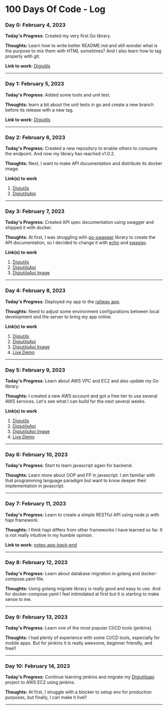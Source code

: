 # 100 Days Of Code - Log

### Day 0: February 4, 2023

**Today's Progress**: Created my very first Go library.

**Thoughts:** Learn how to write better README.md and still wonder what is the purpose to mix them with HTML sometimes? And I also learn how to tag properly with git.

**Link to work:** [Digiutils](https://github.com/Digisata/digiutils)

---
### Day 1: February 5, 2023

**Today's Progress**: Added some tools and unit test.

**Thoughts:** learn a bit about the unit tests in go and create a new branch before its release with a new tag.

**Link to work:** [Digiutils](https://github.com/Digisata/digiutils/commit/69740a082019d6d50ea1ba7791a6c0a62d48552e)

---
### Day 2: February 6, 2023

**Today's Progress**: Created a new repository to enable others to consume the endpoint. And now my library has reached v1.0.2.

**Thoughts:** Next, I want to make API documentation and distribute its docker image.

**Link(s) to work**
1. [Digiutils](https://github.com/Digisata/digiutils/commit/9d2049c61cde60c3568c35b2790ca861d59a74e8)
2. [DigiutilsApi](https://github.com/Digisata/digiutilsapi)

---
### Day 3: February 7, 2023

**Today's Progress**: Created API spec documentation using swagger and shipped it with docker.

**Thoughts:** At first, I was struggling with [go-swagger](https://github.com/go-swagger/go-swagger) library to create the API documentation, so I decided to change it with [echo](https://github.com/labstack/echo) and [swaggo](https://github.com/swaggo/swag).

**Link(s) to work**
1. [Digiutils](https://github.com/Digisata/digiutils/commit/9d2049c61cde60c3568c35b2790ca861d59a74e8)
1. [DigiutilsApi](https://github.com/Digisata/digiutilsapi/commit/273566f6a5bc20eac280606608997ec528e6b690)
1. [DigiutilsApi Image](https://hub.docker.com/r/digisata/digiutilsapi)

---
### Day 4: February 8, 2023

**Today's Progress**: Deployed my app to the [railway app](https://railway.app/).

**Thoughts:** Need to adjust some environment configurations between local development and the server to bring my app online.

**Link(s) to work**
1. [Digiutils](https://github.com/Digisata/digiutils/commit/9d2049c61cde60c3568c35b2790ca861d59a74e8)
1. [DigiutilsApi](https://github.com/Digisata/digiutilsapi/commit/621219788cbfd442be72a6c9a4fb81a6d3fc9076)
1. [DigiutilsApi Image](https://hub.docker.com/r/digisata/digiutilsapi)
1. [Live Demo](https://digiutilsapi-production.up.railway.app/swagger/index.html)

---
### Day 5: February 9, 2023

**Today's Progress**: Learn about AWS VPC and EC2 and also update my Go library.

**Thoughts:** I created a new AWS account and got a free tier to use several AWS services. Let's see what I can build for the next several weeks.

**Link(s) to work**
1. [Digiutils](https://github.com/Digisata/digiutils/commit/655a4ccf369189c8f3f69326d4d5d481481ab9de)
1. [DigiutilsApi](https://github.com/Digisata/digiutilsapi/commit/621219788cbfd442be72a6c9a4fb81a6d3fc9076)
1. [DigiutilsApi Image](https://hub.docker.com/r/digisata/digiutilsapi)
1. [Live Demo](https://digiutilsapi-production.up.railway.app/swagger/index.html)

---
### Day 6: February 10, 2023

**Today's Progress**: Start to learn javascript again for backend.

**Thoughts:** Learn more about OOP and FP in javascript. I am familiar with that programming language paradigm but want to know deeper their implementation in javascript.

---
### Day 7: February 11, 2023

**Today's Progress**: Learn to create a simple RESTful API using node js with hapi framework.

**Thoughts:** I think hapi differs from other frameworks I have learned so far. It is not really intuitive in my humble opinion.

**Link to work:** [notes-app-back-end](https://github.com/Digisata/notes-app-back-end/commit/e199421a77ef61b3c9450f6754f57fe29b7867d5)

---
### Day 8: February 12, 2023

**Today's Progress**: Learn about database migration in golang and docker-compose.yaml file.

**Thoughts:** Using golang migrate library is really good and easy to use. And for docker-compose.yaml I feel intimidated at first but it is starting to make sense to me.

---
### Day 9: February 13, 2023

**Today's Progress**: Learn one of the most popular CI/CD tools (jenkins).

**Thoughts:** I had plenty of experience with some CI/CD tools, especially for mobile apps. But for jenkins it is really awesome, beginner friendly, and free!!

---
### Day 10: February 14, 2023

**Today's Progress**: Continue learning jenkins and migrate my [Digiutilsapi](https://github.com/Digisata/digiutilsapi) project to AWS EC2 using jenkins.

**Thoughts:** At first, I struggle with a blocker to setup env for production purposes, but finally, I can make it live!!

---
